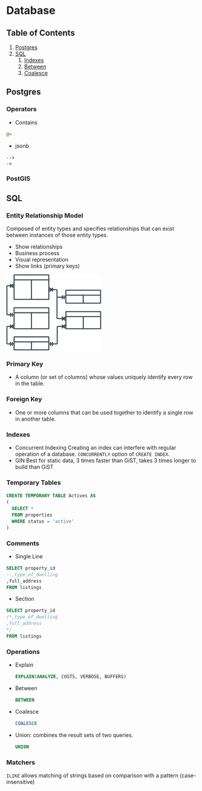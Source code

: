 # Database

## Table of Contents
1. [Postgres](#postgres)
2. [SQL](#sql)
    1. [Indexes](#indexes)
    2. [Between](#between)
    3. [Coalesce](#coalesce)

## Postgres
### Operators
* Contains
```sql
@>
```
* jsonb
```postgres
-->
-> 
```
### PostGIS


## SQL
### Entity Relationship Model
Composed of entity types and specifies relationships that can exist between instances of those entity types.
* Show relationships
* Business process
* Visual representation
* Show links (primary keys)

![ER Diagram](images/er-diagram.png)

### Primary Key
* A column (or set of columns) whose values uniquely identify every row in the table.

### Foreign Key
* One or more columns that can be used together to identify a single row in another table.

### Indexes
* Concurrent Indexing 
Creating an index can interfere with regular operation of a database. 
`CONCURRENTLY` option of `CREATE INDEX`.
* GIN
Best for static data, 3 times faster than GiST, takes 3 times longer to build than GiST

### Temporary Tables
```sql
CREATE TEMPORARY TABLE Actives AS
(
  SELECT *
  FROM properties
  WHERE status = 'active'
)
```

### Comments
* Single Line
```sql
SELECT property_id
--,type_of_dwelling
,full_address
FROM listings 
```
* Section
```sql
SELECT property_id
/*,type_of_dwelling
,full_address
*/
FROM listings
```

### Operations
* Explain
    ```sql
    EXPLAIN(ANALYZE, COSTS, VERBOSE, BUFFERS)
    ```
* Between
    ```sql
    BETWEEN
    ```
* Coalesce
    ```sql
    COALESCE
    ```
* Union: combines the result sets of two queries.
    ```sql
    UNION
    ```

### Matchers
`ILIKE` allows matching of strings based on comparison with a pattern (case-insensitive)
